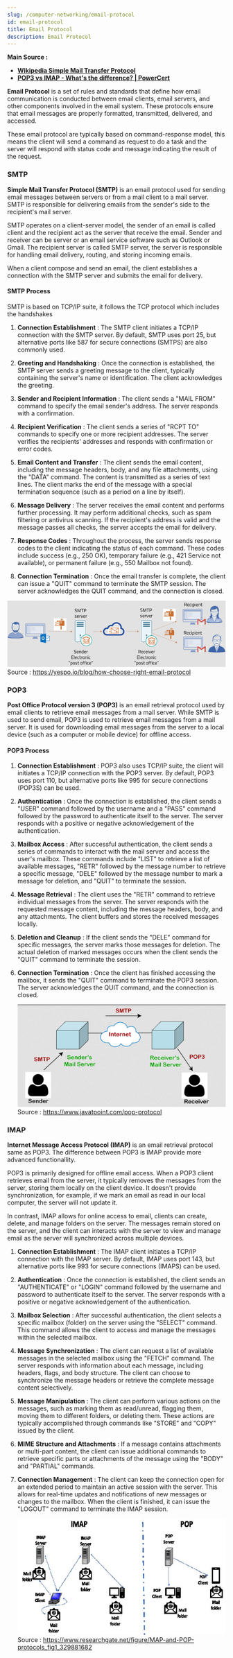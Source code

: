 ```yaml
---
slug: /computer-networking/email-protocol
id: email-protocol
title: Email Protocol
description: Email Protocol
---
```


**Main Source :**

- **[Wikipedia Simple Mail Transfer Protocol](https://en.wikipedia.org/wiki/Simple_Mail_Transfer_Protocol)**
- **[POP3 vs IMAP - What's the difference? | PowerCert](https://youtu.be/SBaARws0hy4?si=ZitizYtQpTXi4xd5)**

**Email Protocol** is a set of rules and standards that define how email communication is conducted between email clients, email servers, and other components involved in the email system. These protocols ensure that email messages are properly formatted, transmitted, delivered, and accessed.

These email protocol are typically based on command-response model, this means the client will send a command as request to do a task and the server will respond with status code and message indicating the result of the request.

### SMTP

**Simple Mail Transfer Protocol (SMTP)** is an email protocol used for sending email messages between servers or from a mail client to a mail server. SMTP is responsible for delivering emails from the sender's side to the recipient's mail server.

SMTP operates on a client-server model, the sender of an email is called client and the recipient act as the server that receive the email. Sender and receiver can be server or an email service software such as Outlook or Gmail. The recipient server is called SMTP server, the server is responsible for handling email delivery, routing, and storing incoming emails.

When a client compose and send an email, the client establishes a connection with the SMTP server and submits the email for delivery.

#### SMTP Process

SMTP is based on TCP/IP suite, it follows the TCP protocol which includes the handshakes

1. **Connection Establishment** : The SMTP client initiates a TCP/IP connection with the SMTP server. By default, SMTP uses port 25, but alternative ports like 587 for secure connections (SMTPS) are also commonly used.

2. **Greeting and Handshaking** : Once the connection is established, the SMTP server sends a greeting message to the client, typically containing the server's name or identification. The client acknowledges the greeting.

3. **Sender and Recipient Information** : The client sends a "MAIL FROM" command to specify the email sender's address. The server responds with a confirmation.

4. **Recipient Verification** : The client sends a series of "RCPT TO" commands to specify one or more recipient addresses. The server verifies the recipients' addresses and responds with confirmation or error codes.

5. **Email Content and Transfer** : The client sends the email content, including the message headers, body, and any file attachments, using the "DATA" command. The content is transmitted as a series of text lines. The client marks the end of the message with a special termination sequence (such as a period on a line by itself).

6. **Message Delivery** : The server receives the email content and performs further processing. It may perform additional checks, such as spam filtering or antivirus scanning. If the recipient's address is valid and the message passes all checks, the server accepts the email for delivery.

7. **Response Codes** : Throughout the process, the server sends response codes to the client indicating the status of each command. These codes include success (e.g., 250 OK), temporary failure (e.g., 421 Service not available), or permanent failure (e.g., 550 Mailbox not found).

8. **Connection Termination** : Once the email transfer is complete, the client can issue a "QUIT" command to terminate the SMTP session. The server acknowledges the QUIT command, and the connection is closed.

![SMTP protocol](./smtp-protocol.png)  
Source : https://yespo.io/blog/how-choose-right-email-protocol

### POP3

**Post Office Protocol version 3 (POP3)** is an email retrieval protocol used by email clients to retrieve email messages from a mail server. While SMTP is used to send email, POP3 is used to retrieve email messages from a mail server. It is used for downloading email messages from the server to a local device (such as a computer or mobile device) for offline access.

#### POP3 Process

1. **Connection Establishment** : POP3 also uses TCP/IP suite, the client will initiates a TCP/IP connection with the POP3 server. By default, POP3 uses port 110, but alternative ports like 995 for secure connections (POP3S) can be used.

2. **Authentication** : Once the connection is established, the client sends a "USER" command followed by the username and a "PASS" command followed by the password to authenticate itself to the server. The server responds with a positive or negative acknowledgement of the authentication.

3. **Mailbox Access** : After successful authentication, the client sends a series of commands to interact with the mail server and access the user's mailbox. These commands include "LIST" to retrieve a list of available messages, "RETR" followed by the message number to retrieve a specific message, "DELE" followed by the message number to mark a message for deletion, and "QUIT" to terminate the session.

4. **Message Retrieval** : The client uses the "RETR" command to retrieve individual messages from the server. The server responds with the requested message content, including the message headers, body, and any attachments. The client buffers and stores the received messages locally.

5. **Deletion and Cleanup** : If the client sends the "DELE" command for specific messages, the server marks those messages for deletion. The actual deletion of marked messages occurs when the client sends the "QUIT" command to terminate the session.

6. **Connection Termination** : Once the client has finished accessing the mailbox, it sends the "QUIT" command to terminate the POP3 session. The server acknowledges the QUIT command, and the connection is closed.

   ![POP3 that retrieve email from server](./pop3.png)  
   Source : https://www.javatpoint.com/pop-protocol

### IMAP

**Internet Message Access Protocol (IMAP)** is an email retrieval protocol same as POP3. The difference between POP3 is IMAP provide more advanced functionallity.

POP3 is primarily designed for offline email access. When a POP3 client retrieves email from the server, it typically removes the messages from the server, storing them locally on the client device. It doesn't provide synchronization, for example, if we mark an email as read in our local computer, the server will not update it.

In contrast, IMAP allows for online access to email, clients can create, delete, and manage folders on the server. The messages remain stored on the server, and the client can interacts with the server to view and manage email as the server will synchronized across multiple devices.

1. **Connection Establishment** : The IMAP client initiates a TCP/IP connection with the IMAP server. By default, IMAP uses port 143, but alternative ports like 993 for secure connections (IMAPS) can be used.

2. **Authentication** : Once the connection is established, the client sends an "AUTHENTICATE" or "LOGIN" command followed by the username and password to authenticate itself to the server. The server responds with a positive or negative acknowledgement of the authentication.

3. **Mailbox Selection** : After successful authentication, the client selects a specific mailbox (folder) on the server using the "SELECT" command. This command allows the client to access and manage the messages within the selected mailbox.

4. **Message Synchronization** : The client can request a list of available messages in the selected mailbox using the "FETCH" command. The server responds with information about each message, including headers, flags, and body structure. The client can choose to synchronize the message headers or retrieve the complete message content selectively.

5. **Message Manipulation** : The client can perform various actions on the messages, such as marking them as read/unread, flagging them, moving them to different folders, or deleting them. These actions are typically accomplished through commands like "STORE" and "COPY" issued by the client.

6. **MIME Structure and Attachments** : If a message contains attachments or multi-part content, the client can issue additional commands to retrieve specific parts or attachments of the message using the "BODY" and "PARTIAL" commands.

7. **Connection Management** : The client can keep the connection open for an extended period to maintain an active session with the server. This allows for real-time updates and notifications of new messages or changes to the mailbox. When the client is finished, it can issue the "LOGOUT" command to terminate the IMAP session.

   ![IMAP that syncs through all devices compared to POP3](./imap-vs-pop3.png)  
   Source : https://www.researchgate.net/figure/MAP-and-POP-protocols_fig1_329881682
